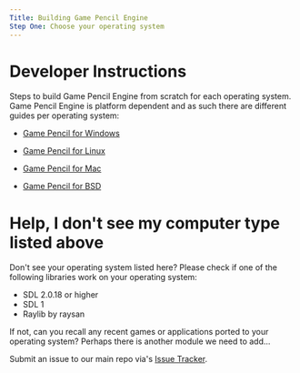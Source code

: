 ```yaml
---
Title: Building Game Pencil Engine 
Step One: Choose your operating system
---
```


# Developer Instructions
Steps to build Game Pencil Engine from scratch for each operating system.
Game Pencil Engine is platform dependent and as such there are different guides per operating system:

* [Game Pencil for Windows](building-windows)

* [Game Pencil for Linux](building-linux)

* [Game Pencil for Mac](building-mac)

* [Game Pencil for BSD](building-bsd)

# Help, I don't see my computer type listed above

Don't see your operating system listed here? Please check if one of the following libraries work on your operating system:
* SDL 2.0.18 or higher
* SDL 1
* Raylib by raysan

If not, can you recall any recent games or applications ported to your operating system?
Perhaps there is another module we need to add...

Submit an issue to our main repo via's [Issue Tracker](https://github.com/pawbyte/Game-Pencil-Engine-Editor/issues/new).
